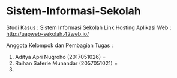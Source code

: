 # Sistem-Informasi-Sekolah

Studi Kasus : Sistem Informasi Sekolah
Link Hosting Aplikasi Web : http://uapweb-sekolah.42web.io/

Anggota Kelompok dan Pembagian Tugas :
1. Aditya Apri Nugroho (2017051026) =
2. Raihan Saferie Munandar (2057051021) = 
3. 


